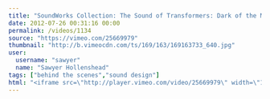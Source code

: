 ```yaml
---
title: "SoundWorks Collection: The Sound of Transformers: Dark of the Moon"
date: 2012-07-26 00:31:16 00:00
permalink: /videos/1134
source: "https://vimeo.com/25669979"
thumbnail: "http://b.vimeocdn.com/ts/169/163/169163733_640.jpg"
user:
  username: "sawyer"
  name: "Sawyer Hollenshead"
tags: ["behind the scenes","sound design"]
html: "<iframe src=\"http://player.vimeo.com/video/25669979\" width=\"1280\" height=\"720\" frameborder=\"0\" webkitAllowFullScreen mozallowfullscreen allowFullScreen></iframe>"
---
```


